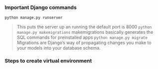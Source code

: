 ### Important Django commands

```python manage.py runserver```
> This puts the server up an running the default port is 8000
```python manage.py makemigrations```
> makemigrations basically generates the SQL commands for preinstalled apps
```python manage.py migrate```
> Migrations are Django’s way of propagating changes you make to your models into your database schema. 

### Steps to create virtual environment